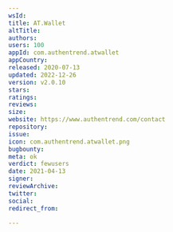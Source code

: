 ```yaml
---
wsId: 
title: AT.Wallet
altTitle: 
authors: 
users: 100
appId: com.authentrend.atwallet
appCountry: 
released: 2020-07-13
updated: 2022-12-26
version: v2.0.10
stars: 
ratings: 
reviews: 
size: 
website: https://www.authentrend.com/contact
repository: 
issue: 
icon: com.authentrend.atwallet.png
bugbounty: 
meta: ok
verdict: fewusers
date: 2021-04-13
signer: 
reviewArchive: 
twitter: 
social: 
redirect_from: 

---
```


